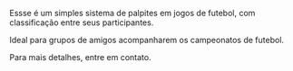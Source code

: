 Essse é um simples sistema de palpites em jogos de futebol, com classificação entre
seus participantes.

Ideal para grupos de amigos acompanharem os campeonatos de futebol.

Para mais detalhes, entre em contato.
